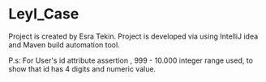 # Leyl_Case
Project  is created by Esra Tekin.
Project is developed via using IntelliJ idea and Maven build automation tool.

P.s: For User's id attribute assertion , 999 - 10.000 integer range used, to show that id has 4 digits and numeric value. 
